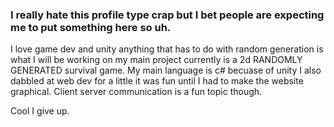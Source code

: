 ### I really hate this profile type crap but I bet people are expecting me to put something here so uh.




I love game dev and unity anything that has to do with random generation is what I will be working on my main project currently is a 2d RANDOMLY GENERATED survival game.
My main language is c# becuase of unity I also dabbled at web dev for a little it was fun until I had to make the website graphical. Client server communication is a fun topic though.

Cool I give up.
